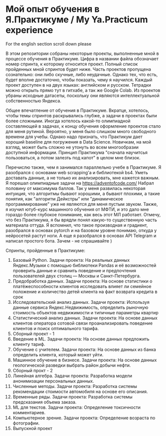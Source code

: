 # Мой опыт обучения в Я.Практикуме / My Ya.Practicum experience
For the english section scroll down please

В этом репозитории собраны некоторые проекты, выполненные мной в процессе обучения в Практикуме. Цифра в названии файла обозначает номер спринта, к которому относится проект. Полный список пройденных мной спринтов будет ниже. Часть проектов пропущена сознательно: они либо скучные, либо неудачные. Однако тех, что есть, будет вполне достаточно, чтобы показать, чему я научился. Каждый проект доступен в на двух языках: английском и русском. Тетрадки можно открыть прямо тут в гитхабе, а так же Google Colab. Из проектов убраны исходные датасеты, поскольку они являются интеллектуальной собственностью Яндекса.

Общее впечатление от обучения в Практикуме. Вкратце, хотелось, чтобы темы спринтов раскрывались глубже, а задачи в проектах были более сложными. Иногда хотелось какой-то олимпиадной составляющей в задачах, к концу обучения оформление проектов стало для меня рутиной. Вероятно, у меня было слишком много свободного времени для учебы. Однако надо признать, что Практикум дает хороший baseline для погружения в Data Science. Новичкам, на мой взгляд, может быть сложно не утонуть во всем многообразии доступной информации. Принцип Практикума "сначала научитсья пользоваться, а потом залезть под капот" в целом мне близок.

Перечислю также, чем я занимался параллельно учебе в Практикуме. Я разобрался c основами web scrapping'а и библиотекой bs4. Уметь доставать данные, а не только их анализировать, мне кажется важным. Я порешал олимпиадные задачи на https://adventofcode.com/ Набрал половину от максимума баллов. Так у меня развилась некоторая интуиция, что алгоритмы бывают хорошими, а бывают плохими, а такие понятия, как "алгоритм Дейкстры" или "динамическое программирование" уже не являются для меня пустым звуком. Также, я изучил ютуб-курс машинного обучения от МФТИ, и это дало мне гораздо более глубокое понимание, как весь этот МЛ работает. Отмечу, что без Практикума, я бы врядли понял какую-то существенную часть материала оттуда. Я вспомнил, что такое производная и градиент, разобрался в основах pytorch и на базовом уровне понимаю, откуда у нейросетей растут ноги. А еще я разобрался в основах API Telegram и написал простого бота. Зачем - не спрашивайте )

Спринты, пройденные в Практикуме:

1. Базовый Python. Задачи проекта: На реальных данных Яндекс.Музыки c помощью библиотеки Pandas и её возможностей проверить данные и сравнить поведение и предпочтения пользователей двух столиц — Москвы и Санкт-Петербурга.
2. Предобработка данных. Задачи проекта: На основе статистики о платёжеспособности клиентов исследовать влияет ли семейное положение и количество детей клиента на факт возврата кредита в срок
3. Исследовательский анализ данных. Задачи проекта: Используя данные сервиса Яндекс.Недвижимость, определить рыночную стоимость объектов недвижимости и типичные параметры квартир
4. Статистический анализ данных. Задачи проекта: На основе данных клиентов оператора сотовой связи проанализировать поведение клиентов и поиск оптимального тарифа.
5. Сборный проект - 1
6. Введение в ML. Задачи проекта: На основе данных предложить клиенту тариф.
7. Обучение с учителем. Задачи проекта: На основе данных из банка определить клиента, который может уйти.
8. Машинное обучение в бизнесе. Задачи проекта: На основе данных геологической разведки выбрать район добычи нефти.
9. Сборный прокт - 2
10. Линейная алгебра. Задачи проекта: Разработка модели анонимизации персональных данных.
11. Численные методы. Задачи проекта: Разработка системы рекомендации стоимости автомобиля на основе его описания.
12. Временные ряды. Задачи проекта: Разработка системы предсказания объема заказа.
13. ML для текстов. Задачи проекта: Определение токсичности комментариев.
14. Компьютерное зрение. Задачи проекта: Определение возраста по фотографии.
15. Выпускной проект
